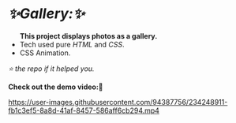 <h1><i>✨Gallery:✨</i></h1>
<ul><strong>This project displays photos as a gallery.</strong>
	<li> Tech used pure <i>HTML</i> and <i>CSS</i>.</li>
	<li> CSS Animation.</li>
 </ul>
<i>⭐ the repo if it helped you. </i>

<strong>Check out the demo video:👀</strong>


https://user-images.githubusercontent.com/94387756/234248911-fb1c3ef5-8a8d-41af-8457-586aff6cb294.mp4


